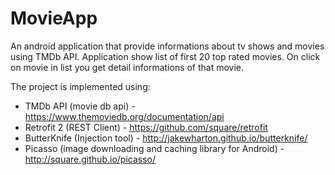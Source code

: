 # MovieApp

An android application that provide informations about tv shows and movies using TMDb API. Application show list of first 20 top rated movies. On click on movie in list you get detail informations of that movie.

The project is implemented using:
- TMDb API (movie db api) - https://www.themoviedb.org/documentation/api
- Retrofit 2  (REST Client) - https://github.com/square/retrofit
- ButterKnife (Injection tool) - http://jakewharton.github.io/butterknife/
- Picasso (image downloading and caching library for Android) - http://square.github.io/picasso/
